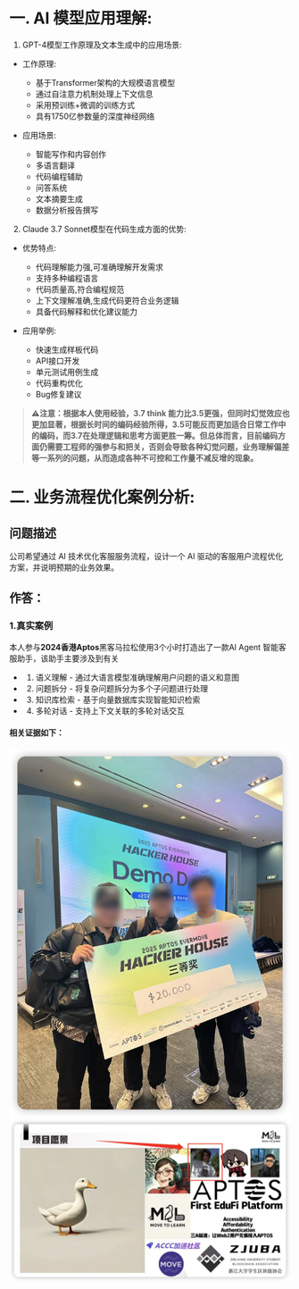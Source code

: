 # 一. AI 模型应用理解:

1. GPT-4模型工作原理及文本生成中的应用场景:
- 工作原理:
  - 基于Transformer架构的大规模语言模型
  - 通过自注意力机制处理上下文信息
  - 采用预训练+微调的训练方式
  - 具有1750亿参数量的深度神经网络

- 应用场景:
  - 智能写作和内容创作
  - 多语言翻译
  - 代码编程辅助
  - 问答系统
  - 文本摘要生成
  - 数据分析报告撰写

2. Claude 3.7 Sonnet模型在代码生成方面的优势:
- 优势特点:
  - 代码理解能力强,可准确理解开发需求
  - 支持多种编程语言
  - 代码质量高,符合编程规范
  - 上下文理解准确,生成代码更符合业务逻辑
  - 具备代码解释和优化建议能力

- 应用举例:
  - 快速生成样板代码
  - API接口开发
  - 单元测试用例生成
  - 代码重构优化
  - Bug修复建议

> **⚠️注意：根据本人使用经验，3.7 think 能力比3.5更强，但同时幻觉效应也更加显著，根据长时间的编码经验所得，3.5可能反而更加适合日常工作中的编码，而3.7在处理逻辑和思考方面更胜一筹。但总体而言，目前编码方面仍需要工程师的强参与和把关，否则会导致各种幻觉问题，业务理解偏差等一系列的问题，从而造成各种不可控和工作量不减反增的现象。**


# 二. 业务流程优化案例分析:

## 问题描述
公司希望通过 AI 技术优化客服服务流程，设计一个 AI 驱动的客服用户流程优化方案，并说明预期的业务效果。

## 作答：

### 1.真实案例
本人参与**2024香港Aptos**黑客马拉松使用3个小时打造出了一款AI Agent 智能客服助手，该助手主要涉及到有关
- 1. 语义理解 - 通过大语言模型准确理解用户问题的语义和意图
- 2. 问题拆分 - 将复杂问题拆分为多个子问题进行处理
- 3. 知识库检索 - 基于向量数据库实现智能知识检索
- 4. 多轮对话 - 支持上下文关联的多轮对话交互

#### **相关证据如下：**
![](images/pic1.jpg)
![](images/pic2.jpg)
